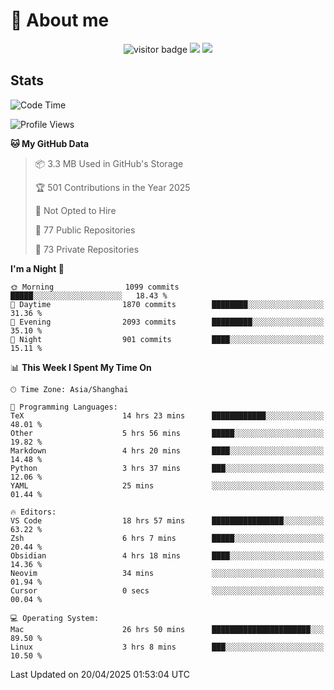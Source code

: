 <!-- ![](https://youpai.roccoshi.top/img/20200804214216.png) -->

# 🧐 About me
 
<p align="center">
<img src="https://visitor-badge.laobi.icu/badge?page_id=Lincest.Lincest&title=hits" alt="visitor badge"/>
<a href="mailto:imroccoshi@gmail.com"><img src="https://img.shields.io/badge/gmail-imroccoshi%40gmail.com-red"></a>
<a href="https://blog.roccoshi.top"><img src="https://img.shields.io/badge/blog-roccoshi-green"></a>
</p>

## Stats

<!--START_SECTION:waka-->
![Code Time](http://img.shields.io/badge/Code%20Time-2%2C462%20hrs%2036%20mins-blue)

![Profile Views](http://img.shields.io/badge/Profile%20Views-0-blue)

**🐱 My GitHub Data** 

> 📦 3.3 MB Used in GitHub's Storage 
 > 
> 🏆 501 Contributions in the Year 2025
 > 
> 🚫 Not Opted to Hire
 > 
> 📜 77 Public Repositories 
 > 
> 🔑 73 Private Repositories 
 > 
**I'm a Night 🦉** 

```text
🌞 Morning                1099 commits        █████░░░░░░░░░░░░░░░░░░░░   18.43 % 
🌆 Daytime                1870 commits        ████████░░░░░░░░░░░░░░░░░   31.36 % 
🌃 Evening                2093 commits        █████████░░░░░░░░░░░░░░░░   35.10 % 
🌙 Night                  901 commits         ████░░░░░░░░░░░░░░░░░░░░░   15.11 % 
```


📊 **This Week I Spent My Time On** 

```text
🕑︎ Time Zone: Asia/Shanghai

💬 Programming Languages: 
TeX                      14 hrs 23 mins      ████████████░░░░░░░░░░░░░   48.01 % 
Other                    5 hrs 56 mins       █████░░░░░░░░░░░░░░░░░░░░   19.82 % 
Markdown                 4 hrs 20 mins       ████░░░░░░░░░░░░░░░░░░░░░   14.48 % 
Python                   3 hrs 37 mins       ███░░░░░░░░░░░░░░░░░░░░░░   12.06 % 
YAML                     25 mins             ░░░░░░░░░░░░░░░░░░░░░░░░░   01.44 % 

🔥 Editors: 
VS Code                  18 hrs 57 mins      ████████████████░░░░░░░░░   63.22 % 
Zsh                      6 hrs 7 mins        █████░░░░░░░░░░░░░░░░░░░░   20.44 % 
Obsidian                 4 hrs 18 mins       ████░░░░░░░░░░░░░░░░░░░░░   14.36 % 
Neovim                   34 mins             ░░░░░░░░░░░░░░░░░░░░░░░░░   01.94 % 
Cursor                   0 secs              ░░░░░░░░░░░░░░░░░░░░░░░░░   00.04 % 

💻 Operating System: 
Mac                      26 hrs 50 mins      ██████████████████████░░░   89.50 % 
Linux                    3 hrs 8 mins        ███░░░░░░░░░░░░░░░░░░░░░░   10.50 % 
```


 Last Updated on 20/04/2025 01:53:04 UTC
<!--END_SECTION:waka-->


